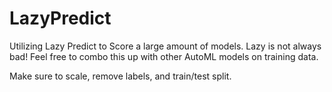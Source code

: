 # LazyPredict
Utilizing Lazy Predict to Score a large amount of models. Lazy is not always bad! Feel free to combo this up with other AutoML models on training data.

Make sure to scale, remove labels, and train/test split.
